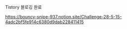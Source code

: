 
Tistory 블로깅 완료  

https://bouncy-snipe-937.notion.site/Challenge-28-5-15-4adc2bf5fe914c6380d9dab228411415
